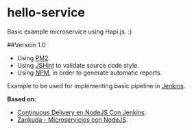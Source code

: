 # hello-service
Basic example microservice using Hapi.js.
 :)

##Version 1.0
- Using [PM2](https://github.com/Unitech/pm2).
- Using [JSHint](http://jshint.com/) to validate source code style.
- Using [NPM](http://www.npmjs.org), in order to generate automatic reports.

Example to be used for implementing basic pipeline in [Jenkins](http://jenkins-ci.org/).

**Based on:**
- [Continuous Delivery en NodeJS Con Jenkins](https://www.zankuda.com/2015/08/17/continuous-delivery-en-nodejs-con-jenkins-parte-1/).
- [Zankuda - Microservicios con NodeJS](https://www.zankuda.com/2015/08/01/Micro-Servicios-Con-NodeJS/).
